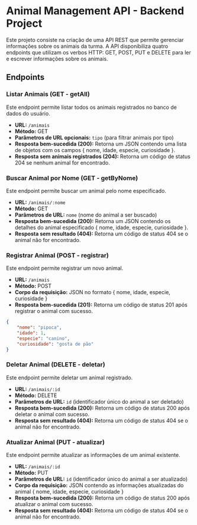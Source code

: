 # Animal Management API - Backend Project

Este projeto consiste na criação de uma API REST que permite gerenciar informações sobre os animais da turma. A API disponibiliza quatro endpoints que utilizam os verbos HTTP: GET, POST, PUT e DELETE para ler e escrever informações sobre os animais.

## Endpoints

### Listar Animais (GET - getAll)
Este endpoint permite listar todos os animais registrados no banco de dados do usuário.

- **URL:** `/animais`
- **Método:** GET
- **Parâmetros de URL opcionais:** `tipo` (para filtrar animais por tipo)
- **Resposta bem-sucedida (200):** Retorna um JSON contendo uma lista de objetos com os campos { nome, idade, especie, curiosidade }.
- **Resposta sem animais registrados (204):** Retorna um código de status 204 se nenhum animal for encontrado.

### Buscar Animal por Nome (GET - getByNome)
Este endpoint permite buscar um animal pelo nome especificado.

- **URL:** `/animais/:nome`
- **Método:** GET
- **Parâmetros de URL:** `nome` (nome do animal a ser buscado)
- **Resposta bem-sucedida (200):** Retorna um JSON contendo os detalhes do animal especificado { nome, idade, especie, curiosidade }.
- **Resposta sem resultado (404):** Retorna um código de status 404 se o animal não for encontrado.

### Registrar Animal (POST - registrar)
Este endpoint permite registrar um novo animal.

- **URL:** `/animais`
- **Método:** POST
- **Corpo da requisição:** JSON no formato { nome, idade, especie, curiosidade }
- **Resposta bem-sucedida (201):** Retorna um código de status 201 após registrar o animal com sucesso.

```json
{
    "nome": "pipoca",
    "idade": 1,
    "especie": "canino",
    "curiosidade": "gosta de pão"
}
```
### Deletar Animal (DELETE - deletar)
Este endpoint permite deletar um animal registrado.

- **URL:** `/animais/:id`
- **Método:** DELETE
- **Parâmetros de URL:** `id` (identificador único do animal a ser deletado)
- **Resposta bem-sucedida (200):** Retorna um código de status 200 após deletar o animal com sucesso.
- **Resposta sem resultado (404):** Retorna um código de status 404 se o animal não for encontrado.

### Atualizar Animal (PUT - atualizar)
Este endpoint permite atualizar as informações de um animal existente.

- **URL:** `/animais/:id`
- **Método:** PUT
- **Parâmetros de URL:** `id` (identificador único do animal a ser atualizado)
- **Corpo da requisição:** JSON contendo as informações atualizadas do animal { nome, idade, especie, curiosidade }
- **Resposta bem-sucedida (200):** Retorna um código de status 200 após atualizar o animal com sucesso.
- **Resposta sem resultado (404):** Retorna um código de status 404 se o animal não for encontrado.

